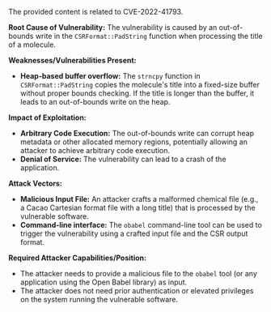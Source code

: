 The provided content is related to CVE-2022-41793.

**Root Cause of Vulnerability:**
The vulnerability is caused by an out-of-bounds write in the `CSRFormat::PadString` function when processing the title of a molecule.

**Weaknesses/Vulnerabilities Present:**
- **Heap-based buffer overflow:** The `strncpy` function in `CSRFormat::PadString` copies the molecule's title into a fixed-size buffer without proper bounds checking. If the title is longer than the buffer, it leads to an out-of-bounds write on the heap.

**Impact of Exploitation:**
- **Arbitrary Code Execution:** The out-of-bounds write can corrupt heap metadata or other allocated memory regions, potentially allowing an attacker to achieve arbitrary code execution.
- **Denial of Service:** The vulnerability can lead to a crash of the application.

**Attack Vectors:**
- **Malicious Input File:** An attacker crafts a malformed chemical file (e.g., a Cacao Cartesian format file with a long title) that is processed by the vulnerable software.
- **Command-line interface:** The `obabel` command-line tool can be used to trigger the vulnerability using a crafted input file and the CSR output format.

**Required Attacker Capabilities/Position:**
- The attacker needs to provide a malicious file to the `obabel` tool (or any application using the Open Babel library) as input.
- The attacker does not need prior authentication or elevated privileges on the system running the vulnerable software.